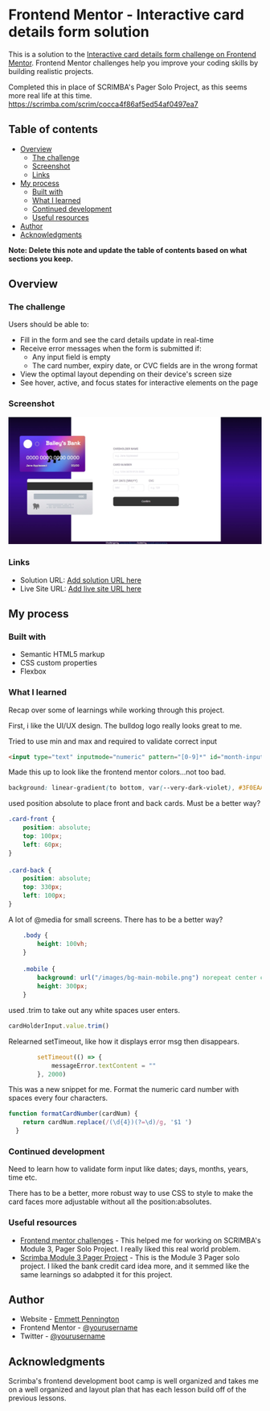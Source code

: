 # Frontend Mentor - Interactive card details form solution

This is a solution to the [Interactive card details form challenge on Frontend Mentor](https://www.frontendmentor.io/challenges/interactive-card-details-form-XpS8cKZDWw). Frontend Mentor challenges help you improve your coding skills by building realistic projects.

Completed this in place of SCRIMBA's Pager Solo Project, as this seems more real life at this time.
https://scrimba.com/scrim/cocca4f86af5ed54af0497ea7

## Table of contents

- [Overview](#overview)
  - [The challenge](#the-challenge)
  - [Screenshot](#screenshot)
  - [Links](#links)
- [My process](#my-process)
  - [Built with](#built-with)
  - [What I learned](#what-i-learned)
  - [Continued development](#continued-development)
  - [Useful resources](#useful-resources)
- [Author](#author)
- [Acknowledgments](#acknowledgments)

**Note: Delete this note and update the table of contents based on what sections you keep.**

## Overview

### The challenge

Users should be able to:

- Fill in the form and see the card details update in real-time
- Receive error messages when the form is submitted if:
  - Any input field is empty
  - The card number, expiry date, or CVC fields are in the wrong format
- View the optimal layout depending on their device's screen size
- See hover, active, and focus states for interactive elements on the page

### Screenshot

![](/images/screenshot.jpeg)


### Links

- Solution URL: [Add solution URL here](https://your-solution-url.com)
- Live Site URL: [Add live site URL here](https://baileysbounty.netlify.app/)

## My process

### Built with

- Semantic HTML5 markup
- CSS custom properties
- Flexbox

### What I learned

Recap over some of learnings while working through this project.

First, i like the UI/UX design.  The bulldog logo really looks great to me.

Tried to use min and max and required to validate correct input
```html
<input type="text" inputmode="numeric" pattern="[0-9]*" id="month-input-el" placeholder="MM" min="1" max="12" minlength="2" maxlength="2" required>
```

Made this up to look like the frontend mentor colors...not too bad.
```css
background: linear-gradient(to bottom, var(--very-dark-violet), #3F0EAA, #1E0633);
```

used position absolute to place front and back cards.  Must be a better way?
```css
.card-front {
    position: absolute;
    top: 100px;
    left: 60px;
}

.card-back {
    position: absolute;
    top: 330px;
    left: 100px;
}
```

A lot of @media for small screens. There has to be a better way?
```css
    .body {
        height: 100vh;
    }

    .mobile {
        background: url("/images/bg-main-mobile.png") norepeat center center/cover;
        height: 300px;
    }
```

used .trim to take out any white spaces user enters.
```js
cardHolderInput.value.trim()
```

Relearned setTimeout, like how it displays error msg then disappears.
```js
        setTimeout(() => {
            messageError.textContent = ""
        }, 2000)
```

This was a new snippet for me. Format the numeric card number with spaces every four characters.
```js
function formatCardNumber(cardNum) {    
    return cardNum.replace(/(\d{4})(?=\d)/g, '$1 ')
  }
```

### Continued development

Need to learn how to validate form input like dates; days, months, years, time etc.

There has to be a better, more robust way to use CSS to style to make the card faces more adjustable without all the position:absolutes.


### Useful resources

- [Frontend mentor challenges](https://www.frontendmentor.io/challenges/interactive-card-details-form-XpS8cKZDWw/hub) - This helped me for working on SCRIMBA's Module 3, Pager Solo Project. I really liked this real world problem.
- [Scrimba Module 3 Pager Project](https://scrimba.com/scrim/co9b447f7b7a0dc6201d27636) - This is the Module 3 Pager solo project. I liked the bank credit card idea more, and it semmed like the same learnings so adabpted it for this project.

## Author

- Website - [Emmett Pennington](https://www.COMINGSOON)
- Frontend Mentor - [@yourusername](https://www.frontendmentor.io/profile/egpennington)
- Twitter - [@yourusername](https://www.twitter.com/emmettpenn23)

## Acknowledgments

Scrimba's frontend development boot camp is well organized and takes me on a well organized and layout plan that has each lesson build off of the previous lessons.
